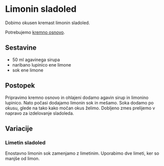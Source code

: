 # Limonin sladoled

Dobimo okusen kremast limonin sladoled.

Potrebujemo [kremno osnovo](https://github.com/rodeob/sladoled/blob/master/Osnova.md).

## Sestavine

 * 50 ml agavinega sirupa
 * naribano lupinico ene limone
 * sok ene limone
 
## Postopek
 
Pripravimo kremno osnovo in ohlajeni dodamo agavin sirup in limonino lupinico. Nato počasi dodajamo limonin sok in mešamo. Soka dodamo po okusu, glede na tako kako močan okus želimo. Dobljeno zmes prelijemo v napravo za izdelovanje sladoleda.

## Variacije

### Limetin sladoled

Enostavno limonin sok zamenjamo z limetinim. Uporabimo dve limeti, ker so manjše od limon. 

